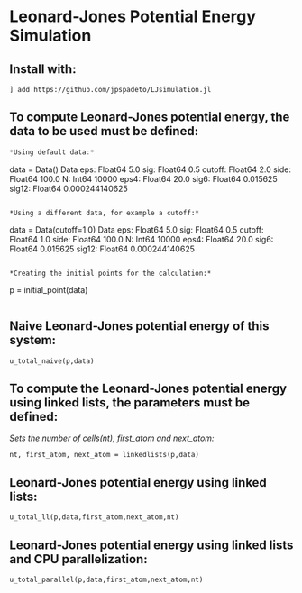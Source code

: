 # Leonard-Jones Potential Energy Simulation

## **Install with:** 

```
] add https://github.com/jpspadeto/LJsimulation.jl
```

## **To compute Leonard-Jones potential energy, the data to be used must be defined:**

```julia
*Using default data:*

```
data = Data()
Data
  eps: Float64 5.0
  sig: Float64 0.5
  cutoff: Float64 2.0
  side: Float64 100.0
  N: Int64 10000
  eps4: Float64 20.0
  sig6: Float64 0.015625
  sig12: Float64 0.000244140625
```

*Using a different data, for example a cutoff:*

```
data = Data(cutoff=1.0)
Data
  eps: Float64 5.0
  sig: Float64 0.5
  cutoff: Float64 1.0
  side: Float64 100.0
  N: Int64 10000
  eps4: Float64 20.0
  sig6: Float64 0.015625
  sig12: Float64 0.000244140625
```

*Creating the initial points for the calculation:*

```
p = initial_point(data)
```
```

## **Naive Leonard-Jones potential energy of this system:**

```
u_total_naive(p,data)
```

## **To compute the Leonard-Jones potential energy using linked lists, the parameters must be defined:**

*Sets the number of cells(nt), first_atom and next_atom:*

```
nt, first_atom, next_atom = linkedlists(p,data)
```

## **Leonard-Jones potential energy using linked lists:**

```
u_total_ll(p,data,first_atom,next_atom,nt) 
```

## **Leonard-Jones potential energy using linked lists and CPU parallelization:** 

```
u_total_parallel(p,data,first_atom,next_atom,nt)
```
